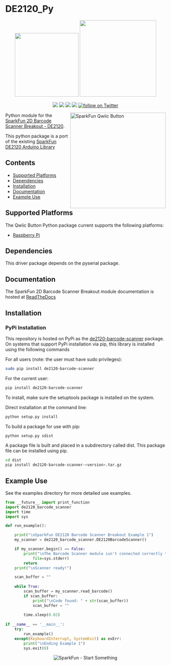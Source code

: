 DE2120_Py
===============

<p align="center">
   <img src="https://cdn.sparkfun.com/assets/custom_pages/2/7/2/qwiic-logo-registered.jpg"  width=200>  
   <img src="https://www.python.org/static/community_logos/python-logo-master-v3-TM.png"  width=240>   
</p>
<p align="center">
	<a href="https://pypi.org/project/de2120-barcode-scanner/" alt="Package">
		<img src="https://img.shields.io/pypi/pyversions/de2120-barcode-scanner.svg" /></a>
	<a href="https://github.com/sparkfun/DE2120_Py/issues" alt="Issues">
		<img src="https://img.shields.io/github/issues/sparkfun/DE2120_Py.svg" /></a>
	<a href="https://de2120-py.readthedocs.io/en/latest/?" alt="Documentation">
		<img src="https://readthedocs.org/projects/de2120-py/badge/?version=latest&style=flat" /></a>
	<a href="https://github.com/sparkfun/DE2120_Py/blob/master/LICENSE" alt="License">
		<img src="https://img.shields.io/badge/license-MIT-blue.svg" /></a>
	<a href="https://twitter.com/intent/follow?screen_name=sparkfun">
        	<img src="https://img.shields.io/twitter/follow/sparkfun.svg?style=social&logo=twitter"
           	 alt="follow on Twitter"></a>

</p>

<img src="https://cdn.sparkfun.com/assets/parts/1/6/4/0/7/17375-SparkFun_Qwiic_PIR_-_1uA__EKMB1107112_-01.jpg"  align="right" width=300 alt="SparkFun Qwiic Button">

Python module for the [SparkFun 2D Barcode Scanner Breakout - DE2120](https://www.sparkfun.com/products/18088).

This python package is a port of the existing [SparkFun DE2120 Arduino Library](https://github.com/sparkfun/SparkFun_DE2120_Arduino_Library)

## Contents

* [Supported Platforms](#supported-platforms)
* [Dependencies](#dependencies)
* [Installation](#installation)
* [Documentation](#documentation)
* [Example Use](#example-use)

Supported Platforms
--------------------
The Qwiic Button Python package current supports the following platforms:
* [Raspberry Pi](https://www.sparkfun.com/search/results?term=raspberry+pi)

Dependencies
--------------
This driver package depends on the pyserial package.

Documentation
-------------
The SparkFun 2D Barcode Scanner Breakout module documentation is hosted at [ReadTheDocs](https://de2120-py.readthedocs.io/en/latest/?)

Installation
---------------
### PyPi Installation

This repository is hosted on PyPi as the [de2120-barcode-scanner](https://pypi.org/project/de2120-barcode-scanner/) package. On systems that support PyPi installation via pip, this library is installed using the following commands

For all users (note: the user must have sudo privileges):
```sh
sudo pip install de2120-barcode-scanner
```
For the current user:

```sh
pip install de2120-barcode-scanner
```
To install, make sure the setuptools package is installed on the system.

Direct installation at the command line:
```sh
python setup.py install
```

To build a package for use with pip:
```sh
python setup.py sdist
 ```
A package file is built and placed in a subdirectory called dist. This package file can be installed using pip.
```sh
cd dist
pip install de2120-barcode-scanner-<version>.tar.gz
```

Example Use
 -------------
See the examples directory for more detailed use examples.

```python
from __future__ import print_function
import de2120_barcode_scanner
import time
import sys

def run_example():

    print("\nSparkFun DE2120 Barcode Scanner Breakout Example 1")
    my_scanner = de2120_barcode_scanner.DE2120BarcodeScanner()

    if my_scanner.begin() == False:
        print("\nThe Barcode Scanner module isn't connected correctly to the system. Please check wiring", \
            file=sys.stderr)
        return
    print("\nScanner ready!")

    scan_buffer = ""
    
    while True:
        scan_buffer = my_scanner.read_barcode()
        if scan_buffer:
            print("\nCode found: " + str(scan_buffer))
            scan_buffer = ""
        
        time.sleep(0.02)
    
if __name__ == '__main__':
    try:
        run_example()
    except(KeyboardInterrupt, SystemExit) as exErr:
        print("\nEnding Example 1")
        sys.exit(0)

```
<p align="center">
<img src="https://cdn.sparkfun.com/assets/custom_pages/3/3/4/dark-logo-red-flame.png" alt="SparkFun - Start Something">
</p>
